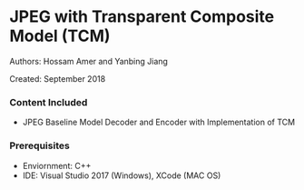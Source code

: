 # JPEG with Transparent Composite Model (TCM)
Authors: Hossam Amer and Yanbing Jiang

Created: September 2018

### Content Included
- JPEG Baseline Model Decoder and Encoder with Implementation of TCM

### Prerequisites
- Enviornment: C++
- IDE: Visual Studio 2017 (Windows), XCode (MAC OS)